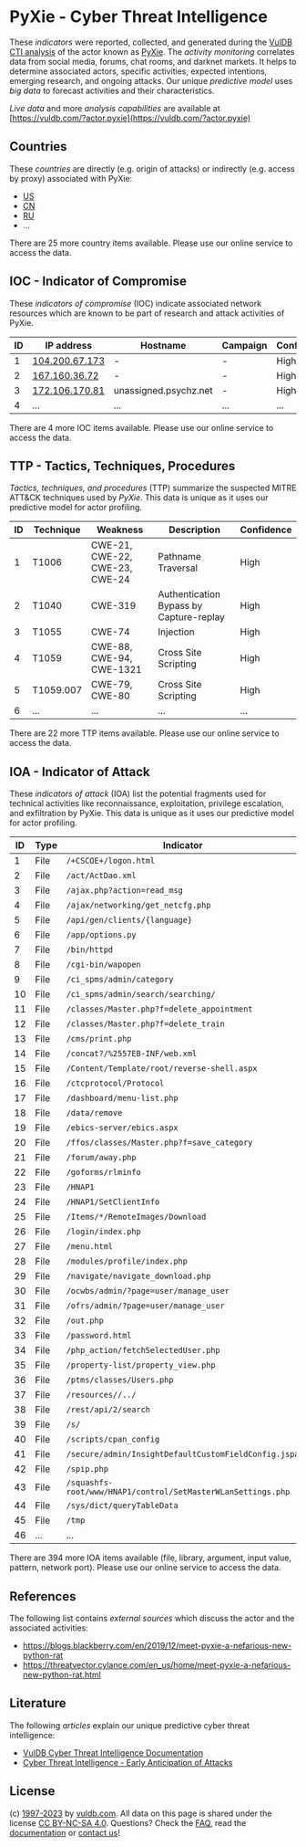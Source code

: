# PyXie - Cyber Threat Intelligence

These _indicators_ were reported, collected, and generated during the [VulDB CTI analysis](https://vuldb.com/?kb.cti) of the actor known as [PyXie](https://vuldb.com/?actor.pyxie). The _activity monitoring_ correlates data from social media, forums, chat rooms, and darknet markets. It helps to determine associated actors, specific activities, expected intentions, emerging research, and ongoing attacks. Our unique _predictive model_ uses _big data_ to forecast activities and their characteristics.

_Live data_ and more _analysis capabilities_ are available at [https://vuldb.com/?actor.pyxie](https://vuldb.com/?actor.pyxie)

## Countries

These _countries_ are directly (e.g. origin of attacks) or indirectly (e.g. access by proxy) associated with PyXie:

* [US](https://vuldb.com/?country.us)
* [CN](https://vuldb.com/?country.cn)
* [RU](https://vuldb.com/?country.ru)
* ...

There are 25 more country items available. Please use our online service to access the data.

## IOC - Indicator of Compromise

These _indicators of compromise_ (IOC) indicate associated network resources which are known to be part of research and attack activities of PyXie.

ID | IP address | Hostname | Campaign | Confidence
-- | ---------- | -------- | -------- | ----------
1 | [104.200.67.173](https://vuldb.com/?ip.104.200.67.173) | - | - | High
2 | [167.160.36.72](https://vuldb.com/?ip.167.160.36.72) | - | - | High
3 | [172.106.170.81](https://vuldb.com/?ip.172.106.170.81) | unassigned.psychz.net | - | High
4 | ... | ... | ... | ...

There are 4 more IOC items available. Please use our online service to access the data.

## TTP - Tactics, Techniques, Procedures

_Tactics, techniques, and procedures_ (TTP) summarize the suspected MITRE ATT&CK techniques used by _PyXie_. This data is unique as it uses our predictive model for actor profiling.

ID | Technique | Weakness | Description | Confidence
-- | --------- | -------- | ----------- | ----------
1 | T1006 | CWE-21, CWE-22, CWE-23, CWE-24 | Pathname Traversal | High
2 | T1040 | CWE-319 | Authentication Bypass by Capture-replay | High
3 | T1055 | CWE-74 | Injection | High
4 | T1059 | CWE-88, CWE-94, CWE-1321 | Cross Site Scripting | High
5 | T1059.007 | CWE-79, CWE-80 | Cross Site Scripting | High
6 | ... | ... | ... | ...

There are 22 more TTP items available. Please use our online service to access the data.

## IOA - Indicator of Attack

These _indicators of attack_ (IOA) list the potential fragments used for technical activities like reconnaissance, exploitation, privilege escalation, and exfiltration by PyXie. This data is unique as it uses our predictive model for actor profiling.

ID | Type | Indicator | Confidence
-- | ---- | --------- | ----------
1 | File | `/+CSCOE+/logon.html` | High
2 | File | `/act/ActDao.xml` | High
3 | File | `/ajax.php?action=read_msg` | High
4 | File | `/ajax/networking/get_netcfg.php` | High
5 | File | `/api/gen/clients/{language}` | High
6 | File | `/app/options.py` | High
7 | File | `/bin/httpd` | Medium
8 | File | `/cgi-bin/wapopen` | High
9 | File | `/ci_spms/admin/category` | High
10 | File | `/ci_spms/admin/search/searching/` | High
11 | File | `/classes/Master.php?f=delete_appointment` | High
12 | File | `/classes/Master.php?f=delete_train` | High
13 | File | `/cms/print.php` | High
14 | File | `/concat?/%2557EB-INF/web.xml` | High
15 | File | `/Content/Template/root/reverse-shell.aspx` | High
16 | File | `/ctcprotocol/Protocol` | High
17 | File | `/dashboard/menu-list.php` | High
18 | File | `/data/remove` | Medium
19 | File | `/ebics-server/ebics.aspx` | High
20 | File | `/ffos/classes/Master.php?f=save_category` | High
21 | File | `/forum/away.php` | High
22 | File | `/goforms/rlminfo` | High
23 | File | `/HNAP1` | Low
24 | File | `/HNAP1/SetClientInfo` | High
25 | File | `/Items/*/RemoteImages/Download` | High
26 | File | `/login/index.php` | High
27 | File | `/menu.html` | Medium
28 | File | `/modules/profile/index.php` | High
29 | File | `/navigate/navigate_download.php` | High
30 | File | `/ocwbs/admin/?page=user/manage_user` | High
31 | File | `/ofrs/admin/?page=user/manage_user` | High
32 | File | `/out.php` | Medium
33 | File | `/password.html` | High
34 | File | `/php_action/fetchSelectedUser.php` | High
35 | File | `/property-list/property_view.php` | High
36 | File | `/ptms/classes/Users.php` | High
37 | File | `/resources//../` | High
38 | File | `/rest/api/2/search` | High
39 | File | `/s/` | Low
40 | File | `/scripts/cpan_config` | High
41 | File | `/secure/admin/InsightDefaultCustomFieldConfig.jspa` | High
42 | File | `/spip.php` | Medium
43 | File | `/squashfs-root/www/HNAP1/control/SetMasterWLanSettings.php` | High
44 | File | `/sys/dict/queryTableData` | High
45 | File | `/tmp` | Low
46 | ... | ... | ...

There are 394 more IOA items available (file, library, argument, input value, pattern, network port). Please use our online service to access the data.

## References

The following list contains _external sources_ which discuss the actor and the associated activities:

* https://blogs.blackberry.com/en/2019/12/meet-pyxie-a-nefarious-new-python-rat
* https://threatvector.cylance.com/en_us/home/meet-pyxie-a-nefarious-new-python-rat.html

## Literature

The following _articles_ explain our unique predictive cyber threat intelligence:

* [VulDB Cyber Threat Intelligence Documentation](https://vuldb.com/?kb.cti)
* [Cyber Threat Intelligence - Early Anticipation of Attacks](https://www.scip.ch/en/?labs.20201022)

## License

(c) [1997-2023](https://vuldb.com/?kb.changelog) by [vuldb.com](https://vuldb.com/?kb.about). All data on this page is shared under the license [CC BY-NC-SA 4.0](https://creativecommons.org/licenses/by-nc-sa/4.0/). Questions? Check the [FAQ](https://vuldb.com/?kb.faq), read the [documentation](https://vuldb.com/?kb) or [contact us](https://vuldb.com/?contact)!
